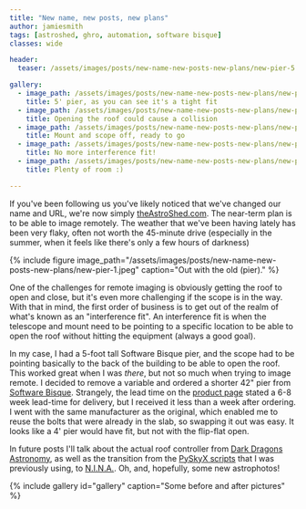 ```yaml
---
title: "New name, new posts, new plans"
author: jamiesmith
tags: [astroshed, ghro, automation, software bisque]
classes: wide

header:
  teaser: /assets/images/posts/new-name-new-posts-new-plans/new-pier-5.jpeg

gallery:
  - image_path: /assets/images/posts/new-name-new-posts-new-plans/new-pier-1.jpeg
    title: 5' pier, as you can see it's a tight fit
  - image_path: /assets/images/posts/new-name-new-posts-new-plans/new-pier-2.jpeg
    title: Opening the roof could cause a collision
  - image_path: /assets/images/posts/new-name-new-posts-new-plans/new-pier-3.jpeg
    title: Mount and scope off, ready to go
  - image_path: /assets/images/posts/new-name-new-posts-new-plans/new-pier-4.jpeg
    title: No more interference fit!
  - image_path: /assets/images/posts/new-name-new-posts-new-plans/new-pier-5.jpeg
    title: Plenty of room :)

---
```


If you've been following us you've likely noticed that we've changed our name
and URL, we're now simply [theAstroShed.com](https://www.theAstroShed.com). The
near-term plan is to be able to image remotely.  The weather that we've been
having lately has been very flaky, often not worth the 45-minute drive
(especially in the summer, when it feels like there's only a few hours of
darkness)

{%
  include figure image_path="/assets/images/posts/new-name-new-posts-new-plans/new-pier-1.jpeg"
  caption="Out with the old (pier)."
%}

<!--more-->

One of the challenges for remote imaging is obviously getting the roof to open
and close, but it's even more challenging if the scope is in the way. With that
in mind, the first order of business is to get out of the realm of what's known
as an "interference fit". An interference fit is when the telescope and mount
need to be pointing to a specific location to be able to open the roof without
hitting the equipment (always a good goal).

In my case, I had a 5-foot tall Software Bisque pier, and the scope had to be
pointing basically to the back of the building to be able to open the roof. This
worked great when I was *there*, but not so much when trying to image remote. I
decided to remove a variable and ordered a shorter 42" pier from [Software
Bisque](https://www.bisque.com/). Strangely, the lead time on the [product
page](https://www.bisque.com/product/mx-pier/) stated a 6-8 week lead-time for
delivery, but I received it less than a week after ordering. I went with the
same manufacturer as the original, which enabled me to reuse the bolts that were
already in the slab, so swapping it out was easy. It looks like a 4' pier would have
fit, but not with the flip-flat open.

In future posts I'll talk about the actual roof controller from 
[Dark Dragons Astronomy](https://darkdragonsastro.com), as well as the transition from the [PySkyX
scripts](https://github.com/jamiesmith/astrophotography/blob/master/PySkyX/run-target-guided.py)
that I was previously using, to [N.I.N.A.](https://nighttime-imaging.eu). Oh,
and, hopefully, some new astrophotos!

{% include gallery id="gallery" caption="Some before and after pictures" %}

